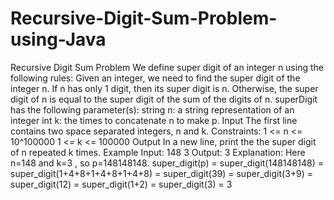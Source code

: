 # Recursive-Digit-Sum-Problem-using-Java
Recursive Digit Sum Problem We define super digit of an integer n using the following rules: Given an integer, we need to find the super digit of the integer n. If n has only 1 digit, then its super digit is n. Otherwise, the super digit of n is equal to the super digit of the sum of the digits of n.  superDigit has the following parameter(s):  string n: a string representation of an integer int k: the times to concatenate n to make p.  Input The first line contains two space separated integers, n and k.  Constraints: 1 &lt;= n &lt;= 10^100000 1 &lt;= k &lt;= 100000  Output In a new line, print the the super digit of n repeated k times.  Example Input: 148 3 Output: 3 Explanation: Here n=148 and k=3 , so p=148148148.  super_digit(p) = super_digit(148148148)                 = super_digit(1+4+8+1+4+8+1+4+8)                = super_digit(39)                = super_digit(3+9)                = super_digit(12)                = super_digit(1+2)                = super_digit(3)                = 3
